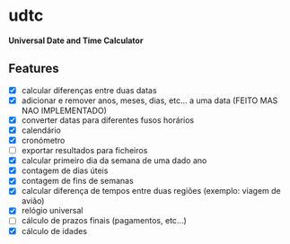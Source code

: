 # udtc

**Universal Date and Time Calculator**


## Features

- [X] calcular diferenças entre duas datas
- [X] adicionar e remover anos, meses, dias, etc... a uma data (FEITO MAS NAO IMPLEMENTADO)
- [X] converter datas para diferentes fusos horários
- [X] calendário
- [X] cronómetro
- [ ] exportar resultados para ficheiros
- [X] calcular primeiro dia da semana de uma dado ano
- [X] contagem de dias úteis
- [X] contagem de fins de semanas
- [X] calcular diferença de tempos entre duas regiões (exemplo: viagem de
      avião)
- [X] relógio universal
- [ ] cálculo de prazos finais (pagamentos, etc...)
- [X] cálculo de idades
